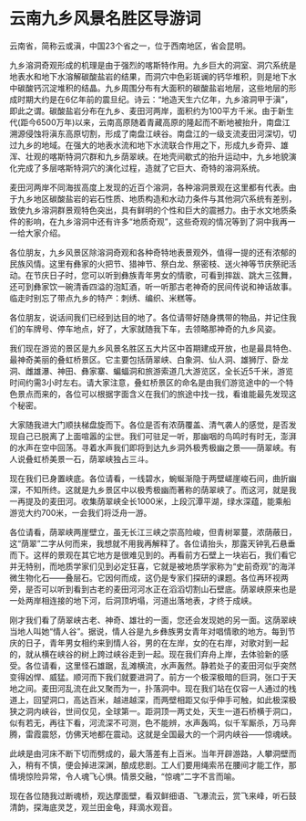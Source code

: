 # 云南九乡风景名胜区导游词
云南省，简称云或滇，中国23个省之一，位于西南地区，省会昆明。

九乡溶洞奇观形成的机理是由于强烈的喀斯特作用。九乡巨大的洞室、洞穴系统是地表水和地下水溶解碳酸盐岩的结果，而洞穴中色彩斑谰的钙华堆积，则是地下水中碳酸钙沉淀堆积的结晶。九乡周围分布有大面积的碳酸盐岩地层，这些地层的形成时期大约是在6亿年前的震旦纪。诗云：“地造天生六亿年，九乡溶洞甲于滇”，即此之谓。碳酸盐岩分布在九乡、麦田河两岸，面积约为100平方千米。由于新生代(距今6500万年)以来，云南高原随着青藏高原的隆起而不断地被抬升，南盘江溯源侵蚀将滇东高原切割，形成了南盘江峡谷。南盘江的一级支流麦田河深切，切过九乡的地域。在强大的地表水流和地下水流联合作用之下，形成九乡奇异、雄浑、壮观的喀斯特洞穴群和九乡荫翠峡。在地壳间歇式的抬升运动中，九乡地貌演化完成了多层喀斯特洞穴的演化过程，造就了它巨大、奇特的溶洞系统。

麦田河两岸不同海拔高度上发现的近百个溶洞，各种溶洞景观在这里都有代表。由于九乡地区碳酸盐岩的岩石性质、地质构造和水动力条件与其他洞穴系统有差别，致使九乡溶洞群景观特色突出，具有鲜明的个性和巨大的震撼力。由于水文地质条件的影响，在九乡溶洞中还有许多“地质奇观”，这些奇观的情况等到了洞中我再一一给大家介绍。

各位朋友，九乡风景区除溶洞奇观和各种奇特地表景观外，值得一提的还有浓郁的民族风情。这里有彝家的火把节、猎神节、祭白龙、祭密枝、送火神等节庆祭祀活动。在节庆日子时，您可以听到彝族青年男女的情歌，可看到摔跋、跳大三弦舞，还可到彝家饮一碗清香四溢的泡缸酒，听一听那古老神奇的民间传说和神话故事。临走时别忘了带点九乡的特产：刺绣、编织、米糕等。

各位朋友，说话间我们已经到达目的地了。各位请带好随身携带的物品，并记住我们的车牌号、停车地点，好了，大家就随我下车，去领略那神奇的九乡风姿。

我们现在游览的景区是九乡风景名胜区五大片区中首期建成开放，也是最具特色、最神奇美丽的叠虹桥景区。它主要包括荫翠峡、白象洞、仙人洞、雄狮厅、卧龙洞、雌雄瀑、神田、彝家寨、蝙蝠洞和旅游索道几大游览区，全长近5千米，游览时间约需3小时左右。请大家注意，叠虹桥景区的命名是由我们游览途中的一个特色景点而来的，各位可以根据字面含义在我们的旅途中找一找，看谁能最先发现这个秘密。

大家随我进大门顺扶梯盘旋而下。各位是否有浓荫覆盖、清气袭人的感觉，是否发现自己已脱离了上面喧嚣的尘世。我们可驻足一听，那幽咽的鸟鸣时有时无，澎湃的水声在空中回荡。寻着水声我们即将到达九乡洞外极秀极幽之景——荫翠峡。有人说叠虹桥美景一石，荫翠峡独占三斗。

现在我们已身置峡底。各位请看，一线碧水，蜿蜒渐隐于两壁嵯崖峻石间，曲折幽深，不知所终。这就是九乡景区中以极秀极幽而著称的荫翠峡了。而这河，就是我一再提及的麦田河。收集荫翠峡全长1000米，上段沉潭平湖，绿水深蕴，能乘船游览大约700米，一会我们将泛舟一游。

各位请看，荫翠峡两崖壁立，虽无长江三峡之崇高险峻，但青树翠蔓，浓荫蔽日，这“荫翠”二字从何而来，我想就不用我再解释了。各位请抬头，那露天钟乳石悬垂而下。这样的景观在其它地方是很难见到的。再看前方石壁上一块岩石，我们看它并无特别，而地质学家们见到必定狂喜，它就是被地质学家称为“史前奇观”的海洋微生物化石——叠层石。它因何而成，这仍是专家们探研的课题。各位再环视两旁，是否可以听到看到古老的麦田河河水正在滔滔切割山石壁底。荫翠峡原来也是一处两岸相连接的地下河，后洞顶坍塌，河道出落地表，才终于成峡。

刚才我们看了荫翠峡古老、神奇、雄壮的一面，您还会发现她的另一面。这荫翠峡当地人叫她“情人谷”。据说，情人谷是九乡彝族男女青年对唱情歌的地方。每到节庆的日子，青年男女相约来到情人谷，男的在左岸，女的在右岸，对歌对到一起的，就从横在峡谷的树上跨过峡谷走到一起。现在我们弃舟上岸，去体验新的感受。各位请看，这里怪石雄踞，乱滩横流，水声轰然。静若处子的麦田河似乎突然变得凶悍、威猛。顺河而下我们就要进洞了。前方一个极深极暗的巨洞，张口于天地之间。麦田河乱流在此又聚而为一，扑落洞中。现在我们站在仅容一人通过的栈道上，回望洞口，高达百米，越进越深，而两壁相距又似乎伸手可触，如此极深极狭之洞内峡谷，世间仅见，全球第一。距洞顶一两丈处，天生一道石桥横于洞口，似有若无，再往下看，河流深不可测，色不能辨，水声轰鸣，似千军厮杀，万马奔腾，雷霞震怒，仿佛天地都在震动。这就是全国最大的一个洞内峡谷——惊魂峡。

此峡是由河床不断下切而劈成的，最大落差有上百米。当年开辟游路，人攀洞壁而入，稍有不慎，便会掉进深渊，酿成悲剧。工人们要用绳索吊在腰间才能工作，那情境惊险异常，令人魂飞心惧。情景交融，“惊魂”二字不言而喻。

现在各位随我过断魂桥，观达摩面壁，看双鲜细语、飞瀑流云，赏飞来峰，听石鼓清韵，探海底灵芝，观兰田金龟，拜滴水观音。